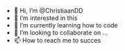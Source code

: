 - 👋 Hi, I’m @ChristiaanDD
- 👀 I’m interested in this
- 🌱 I’m currently learning how to code
- 💞️ I’m looking to collaborate on ...
- 📫 How to reach me to succes

<!---
ChristiaanDD/ChristiaanDD is a ✨ special ✨ repository because its `README.md` (this file) appears on your GitHub profile.
You can click the Preview link to take a look at your changes.
--->
